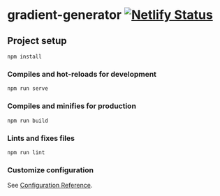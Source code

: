 # gradient-generator [![Netlify Status](https://api.netlify.com/api/v1/badges/6760edfd-74e5-4f70-b080-df385f27067d/deploy-status)](https://app.netlify.com/sites/dancing-monstera-c9d86c/deploys)

## Project setup
```
npm install
```

### Compiles and hot-reloads for development
```
npm run serve
```

### Compiles and minifies for production
```
npm run build
```

### Lints and fixes files
```
npm run lint
```

### Customize configuration
See [Configuration Reference](https://cli.vuejs.org/config/).
